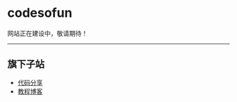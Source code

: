 # codesofun

网站正在建设中，敬请期待！

----

## 旗下子站

- [代码分享](https://examples.codesofun.com)
- [教程博客](https://blog.codesofun.com)

